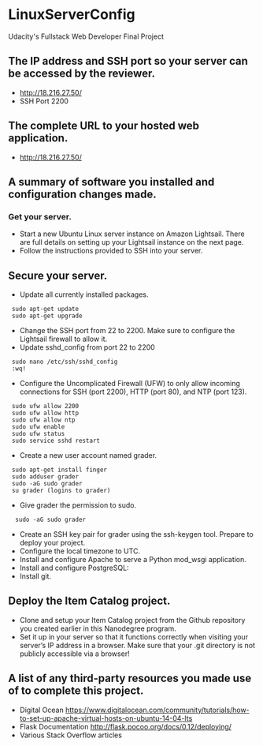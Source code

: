 # LinuxServerConfig
Udacity's Fullstack Web Developer Final Project
## The IP address and SSH port so your server can be accessed by the reviewer.
  * http://18.216.27.50/
  * SSH Port 2200
## The complete URL to your hosted web application.
  * http://18.216.27.50/
## A summary of software you installed and configuration changes made.
### Get your server.
* Start a new Ubuntu Linux server instance on Amazon Lightsail. There are full details on setting up your Lightsail instance on the next page.
* Follow the instructions provided to SSH into your server.
## Secure your server.
* Update all currently installed packages.
 ``` 
  sudo apt-get update
  sudo apt-get upgrade
 ```
* Change the SSH port from 22 to 2200. Make sure to configure the Lightsail firewall to allow it.
 * Update sshd_config from port 22 to 2200
```
 sudo nano /etc/ssh/sshd_config
 :wq!
```
* Configure the Uncomplicated Firewall (UFW) to only allow incoming connections for SSH (port 2200), HTTP (port 80), and NTP (port 123).
```
 sudo ufw allow 2200
 sudo ufw allow http
 sudo ufw allow ntp
 sudo ufw enable
 sudo ufw status
 sudo service sshd restart
 ```
* Create a new user account named grader.
```
 sudo apt-get install finger
 sudo adduser grader
 sudo -aG sudo grader
 su grader (logins to grader)
 ```
* Give grader the permission to sudo.
```
  sudo -aG sudo grader
```
* Create an SSH key pair for grader using the ssh-keygen tool.
Prepare to deploy your project.
* Configure the local timezone to UTC.
* Install and configure Apache to serve a Python mod_wsgi application.
* Install and configure PostgreSQL:
* Install git.
## Deploy the Item Catalog project.
* Clone and setup your Item Catalog project from the Github repository you created earlier in this Nanodegree program.
* Set it up in your server so that it functions correctly when visiting your server’s IP address in a browser. Make sure that your .git directory is not publicly accessible via a browser!
## A list of any third-party resources you made use of to complete this project.
 * Digital Ocean https://www.digitalocean.com/community/tutorials/how-to-set-up-apache-virtual-hosts-on-ubuntu-14-04-lts
 * Flask Documentation http://flask.pocoo.org/docs/0.12/deploying/
 * Various Stack Overflow articles
  
  
